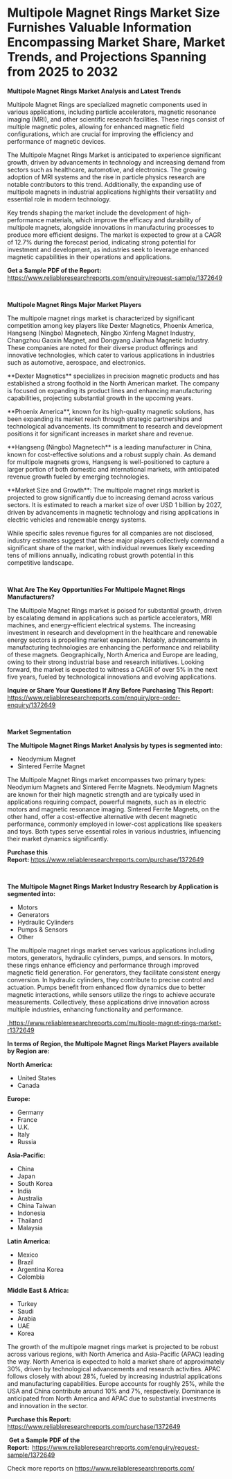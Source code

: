 <p><h1>Multipole Magnet Rings Market Size Furnishes Valuable Information Encompassing Market Share, Market Trends, and Projections Spanning from 2025 to 2032</h1></p><p><strong>Multipole Magnet Rings Market Analysis and Latest Trends</strong></p>
<p><p>Multipole Magnet Rings are specialized magnetic components used in various applications, including particle accelerators, magnetic resonance imaging (MRI), and other scientific research facilities. These rings consist of multiple magnetic poles, allowing for enhanced magnetic field configurations, which are crucial for improving the efficiency and performance of magnetic devices.</p><p>The Multipole Magnet Rings Market is anticipated to experience significant growth, driven by advancements in technology and increasing demand from sectors such as healthcare, automotive, and electronics. The growing adoption of MRI systems and the rise in particle physics research are notable contributors to this trend. Additionally, the expanding use of multipole magnets in industrial applications highlights their versatility and essential role in modern technology.</p><p>Key trends shaping the market include the development of high-performance materials, which improve the efficacy and durability of multipole magnets, alongside innovations in manufacturing processes to produce more efficient designs. The market is expected to grow at a CAGR of 12.7% during the forecast period, indicating strong potential for investment and development, as industries seek to leverage enhanced magnetic capabilities in their operations and applications.</p></p>
<p><strong>Get a Sample PDF of the Report:&nbsp;</strong> <a href="https://www.reliableresearchreports.com/enquiry/request-sample/1372649?utm_campaign=3214&utm_medium=2&utm_source=Github&utm_content=ia&utm_term=22032025&utm_id=multipole-magnet-rings">https://www.reliableresearchreports.com/enquiry/request-sample/1372649</a></p>
<p>&nbsp;</p>
<p><strong>Multipole Magnet Rings Major Market Players</strong></p>
<p><p>The multipole magnet rings market is characterized by significant competition among key players like Dexter Magnetics, Phoenix America, Hangseng (Ningbo) Magnetech, Ningbo Xinfeng Magnet Industry, Changzhou Gaoxin Magnet, and Dongyang Jianhua Magnetic Industry. These companies are noted for their diverse product offerings and innovative technologies, which cater to various applications in industries such as automotive, aerospace, and electronics.</p><p>**Dexter Magnetics** specializes in precision magnetic products and has established a strong foothold in the North American market. The company is focused on expanding its product lines and enhancing manufacturing capabilities, projecting substantial growth in the upcoming years.</p><p>**Phoenix America**, known for its high-quality magnetic solutions, has been expanding its market reach through strategic partnerships and technological advancements. Its commitment to research and development positions it for significant increases in market share and revenue.</p><p>**Hangseng (Ningbo) Magnetech** is a leading manufacturer in China, known for cost-effective solutions and a robust supply chain. As demand for multipole magnets grows, Hangseng is well-positioned to capture a larger portion of both domestic and international markets, with anticipated revenue growth fueled by emerging technologies.</p><p>**Market Size and Growth**: The multipole magnet rings market is projected to grow significantly due to increasing demand across various sectors. It is estimated to reach a market size of over USD 1 billion by 2027, driven by advancements in magnetic technology and rising applications in electric vehicles and renewable energy systems.</p><p>While specific sales revenue figures for all companies are not disclosed, industry estimates suggest that these major players collectively command a significant share of the market, with individual revenues likely exceeding tens of millions annually, indicating robust growth potential in this competitive landscape.</p></p>
<p>&nbsp;</p>
<p><strong>What Are The Key Opportunities For Multipole Magnet Rings Manufacturers?</strong></p>
<p><p>The Multipole Magnet Rings market is poised for substantial growth, driven by escalating demand in applications such as particle accelerators, MRI machines, and energy-efficient electrical systems. The increasing investment in research and development in the healthcare and renewable energy sectors is propelling market expansion. Notably, advancements in manufacturing technologies are enhancing the performance and reliability of these magnets. Geographically, North America and Europe are leading, owing to their strong industrial base and research initiatives. Looking forward, the market is expected to witness a CAGR of over 5% in the next five years, fueled by technological innovations and evolving applications.</p></p>
<p><strong>Inquire or Share Your Questions If Any Before Purchasing This Report:</strong> <a href="https://www.reliableresearchreports.com/enquiry/pre-order-enquiry/1372649?utm_campaign=3214&utm_medium=2&utm_source=Github&utm_content=ia&utm_term=22032025&utm_id=multipole-magnet-rings">https://www.reliableresearchreports.com/enquiry/pre-order-enquiry/1372649</a></p>
<p>&nbsp;</p>
<p><strong>Market Segmentation</strong></p>
<p><strong>The Multipole Magnet Rings Market Analysis by types is segmented into:</strong></p>
<p><ul><li>Neodymium Magnet</li><li>Sintered Ferrite Magnet</li></ul></p>
<p><p>The Multipole Magnet Rings market encompasses two primary types: Neodymium Magnets and Sintered Ferrite Magnets. Neodymium Magnets are known for their high magnetic strength and are typically used in applications requiring compact, powerful magnets, such as in electric motors and magnetic resonance imaging. Sintered Ferrite Magnets, on the other hand, offer a cost-effective alternative with decent magnetic performance, commonly employed in lower-cost applications like speakers and toys. Both types serve essential roles in various industries, influencing their market dynamics significantly.</p></p>
<p><strong>Purchase this Report:&nbsp;</strong><a href="https://www.reliableresearchreports.com/purchase/1372649?utm_campaign=3214&utm_medium=2&utm_source=Github&utm_content=ia&utm_term=22032025&utm_id=multipole-magnet-rings">https://www.reliableresearchreports.com/purchase/1372649</a></p>
<p>&nbsp;</p>
<p><strong>The Multipole Magnet Rings Market Industry Research by Application is segmented into:</strong></p>
<p><ul><li>Motors</li><li>Generators</li><li>Hydraulic Cylinders</li><li>Pumps & Sensors</li><li>Other</li></ul></p>
<p><p>The multipole magnet rings market serves various applications including motors, generators, hydraulic cylinders, pumps, and sensors. In motors, these rings enhance efficiency and performance through improved magnetic field generation. For generators, they facilitate consistent energy conversion. In hydraulic cylinders, they contribute to precise control and actuation. Pumps benefit from enhanced flow dynamics due to better magnetic interactions, while sensors utilize the rings to achieve accurate measurements. Collectively, these applications drive innovation across multiple industries, enhancing functionality and performance.</p></p>
<p><a href="https://www.reliableresearchreports.com/multipole-magnet-rings-market-r1372649?utm_campaign=3214&utm_medium=2&utm_source=Github&utm_content=ia&utm_term=22032025&utm_id=multipole-magnet-rings">&nbsp;https://www.reliableresearchreports.com/multipole-magnet-rings-market-r1372649</a></p>
<p><strong>In terms of Region, the Multipole Magnet Rings Market Players available by Region are:</strong></p>
<p>
    <p> <strong> North America: </strong>
        <ul>
            <li>United States</li>
            <li>Canada</li>
        </ul>
        </p> 
    <p> <strong> Europe: </strong>
        <ul>
            <li>Germany</li>
            <li>France</li>
            <li>U.K.</li>
            <li>Italy</li>
            <li>Russia</li>
        </ul>
        </p> 
    <p> <strong> Asia-Pacific: </strong>
        <ul>
            <li>China</li>
            <li>Japan</li>
            <li>South Korea</li>
            <li>India</li>
            <li>Australia</li>
            <li>China Taiwan</li>
            <li>Indonesia</li>
            <li>Thailand</li>
            <li>Malaysia</li>
        </ul>
        </p> 
    <p> <strong> Latin America: </strong>
        <ul>
            <li>Mexico</li>
            <li>Brazil</li>
            <li>Argentina Korea</li>
            <li>Colombia</li>
        </ul>
        </p> 
    <p> <strong> Middle East & Africa: </strong>
        <ul>
            <li>Turkey</li>
            <li>Saudi</li>
            <li>Arabia</li>
            <li>UAE</li>
            <li>Korea</li>
        </ul>
    </p>
    </p>
<p><p>The growth of the multipole magnet rings market is projected to be robust across various regions, with North America and Asia-Pacific (APAC) leading the way. North America is expected to hold a market share of approximately 30%, driven by technological advancements and research activities. APAC follows closely with about 28%, fueled by increasing industrial applications and manufacturing capabilities. Europe accounts for roughly 25%, while the USA and China contribute around 10% and 7%, respectively. Dominance is anticipated from North America and APAC due to substantial investments and innovation in the sector.</p></p>
<p><strong>Purchase this Report: </strong><a href="https://www.reliableresearchreports.com/purchase/1372649?utm_campaign=3214&utm_medium=2&utm_source=Github&utm_content=ia&utm_term=22032025&utm_id=multipole-magnet-rings">https://www.reliableresearchreports.com/purchase/1372649</a></p>
<p>&nbsp;<strong>Get a Sample PDF of the Report:&nbsp;&nbsp;</strong><a href="https://www.reliableresearchreports.com/enquiry/request-sample/1372649?utm_campaign=3214&utm_medium=2&utm_source=Github&utm_content=ia&utm_term=22032025&utm_id=multipole-magnet-rings">https://www.reliableresearchreports.com/enquiry/request-sample/1372649</a></p>
<p><strong></strong></p>
<p>Check more reports on <a href="https://www.reliableresearchreports.com/?utm_campaign=3214&utm_medium=2&utm_source=Github&utm_content=ia&utm_term=22032025&utm_id=multipole-magnet-rings">https://www.reliableresearchreports.com/</a></p>